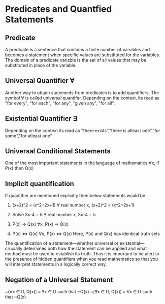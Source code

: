 # Predicates and Quantfied Statements

## Predicate

A predicate is a sentence that contains a finite number of variables and becomes a statement when specific values are
substituted for the variables. The domain of a predicate variable is the set of all values that may be substituted in
place of the variable.

## Universal Quantifier ∀

Another way to obtain statements from predicates is to add quantifiers. The symbol ∀ is called universal quantifer.
Depending on the context, its read as "for every", "for each", "for any", "given any", "for all".

## Existential Quantifier ∃

Depending on the context its read as "there exists","there is atleast one","for some","for atleast one"

## Universal Conditional Statements

One of the most important statements in the language of mathematics
∀x, if P(x) then Q(x)

## Implicit quantification

If quantifier are mentioned explicitly then below statements would be

1. (x+2)^2 = (x^2+2x+1)
∀ real number x, (x+2)^2 = (x^2+2x+1)

2. Solve 3x-4 = 5
∃ real number x, 3x-4 = 5

3. P(x) => Q(x)
∀x, P(x) => Q(x)

4. P(x) <=> Q(x)
∀x, P(x) <=> Q(x)
Here, P(x) and Q(x) has identical truth sets 

The quantification of a statement—whether universal or existential—crucially determines both how the statement can be 
applied and what method must be used to establish its truth. Thus it is important to be alert to the presence of hidden 
quantifiers when you read mathematics so that you will interpret statements in a logically correct way.

## Negation of a Universal Statement

~(∀x ∈ D, Q(x)) ≡ ∃x ∈ D such that ~Q(x)
~(∃x ∈ D, Q(x)) ≡ ∀x ∈ D such that ~Q(x)